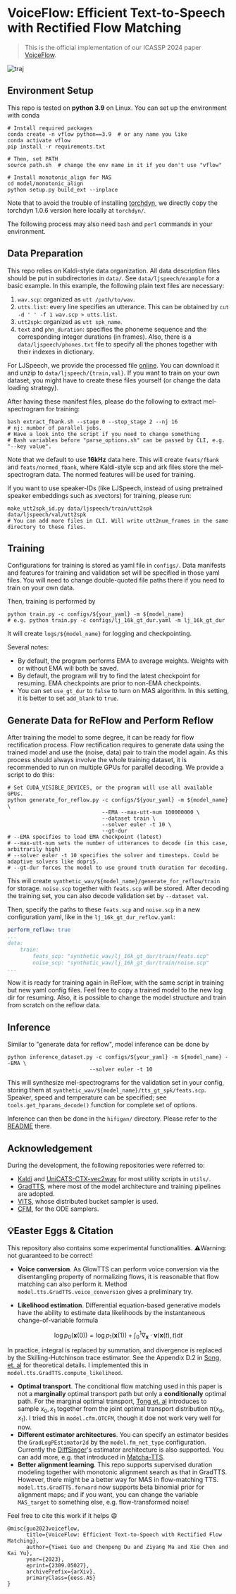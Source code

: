 # VoiceFlow: Efficient Text-to-Speech with Rectified Flow Matching
> This is the official implementation of our ICASSP 2024 paper [VoiceFlow](https://arxiv.org/abs/2309.05027).

![traj](resources/traj.png)

## Environment Setup
This repo is tested on **python 3.9** on Linux. You can set up the environment with conda
```shell
# Install required packages
conda create -n vflow python==3.9  # or any name you like
conda activate vflow
pip install -r requirements.txt

# Then, set PATH
source path.sh  # change the env name in it if you don't use "vflow"

# Install monotonic_align for MAS
cd model/monotonic_align
python setup.py build_ext --inplace
```
Note that to avoid the trouble of installing [torchdyn](https://github.com/DiffEqML/torchdyn), we directly copy the torchdyn 1.0.6 version here locally at `torchdyn/`.

The following process may also need `bash` and `perl` commands in your environment.

## Data Preparation
This repo relies on Kaldi-style data organization.
All data description files should be put in subdirectories in `data/`.
See `data/ljspeech/example` for a basic example. 
In this example, the following plain text files are necessary:
1. `wav.scp`: organized as `utt /path/to/wav`.
2. `utts.list`: every line specifies an utterance. This can be obtained by `cut -d ' ' -f 1 wav.scp > utts.list`.
3. `utt2spk`: organized as `utt spk_name`.
4. `text` and `phn_duration`: specifies the phoneme sequence and the corresponding integer durations (in frames).
Also, there is a `data/ljspeech/phones.txt` file to specify all the phones together with their indexes in dictionary.

For LJSpeech, we provide the processed file [online](https://huggingface.co/datasets/cantabile-kwok/ljspeech-1024-256-dur/resolve/main/ljspeech-1024-256.zip).
You can download it and unzip to `data/ljspeech/{train,val}`.
If you want to train on your own dataset, you might have to create these files yourself (or change the data loading strategy).

After having these manifest files, please do the following to extract mel-spectrogram for training:
```shell
bash extract_fbank.sh --stage 0 --stop_stage 2 --nj 16
# nj: number of parallel jobs. 
# Have a look into the script if you need to change something
# Bash variables before "parse_options.sh" can be passed by CLI, e.g. "--key value".
```
Note that we default to use **16kHz** data here.
This will create `feats/fbank` and `feats/normed_fbank`, where Kaldi-style scp and ark files store the mel-spectrogram data. 
The normed features will be used for training.

If you want to use speaker-IDs (like LJSpeech, instead of using pretrained speaker embeddings such as xvectors) for training, please run:
```shell
make_utt2spk_id.py data/ljspeech/train/utt2spk data/ljspeech/val/utt2spk
# You can add more files in CLI. Will write utt2num_frames in the same directory to these files.
```

## Training
Configurations for training is stored as yaml file in `configs/`.
Data manifests and features for training and validation set will be specified in those yaml files.
You will need to change double-quoted file paths there if you need to train on your own data.

Then, training is performed by 
```shell
python train.py -c configs/${your_yaml} -m ${model_name}
# e.g. python train.py -c configs/lj_16k_gt_dur.yaml -m lj_16k_gt_dur
```
It will create `logs/${model_name}` for logging and checkpointing.

Several notes:
* By default, the program performs EMA to average weights. Weights with or without EMA will both be saved. 
* By default, the program will try to find the latest checkpoint for resuming. EMA checkpoints are prior to non-EMA checkpoints.
* You can set `use_gt_dur` to `false` to turn on MAS algorithm. In this setting, it is better to set `add_blank` to `true`.

## Generate Data for ReFlow and Perform Reflow
After training the model to some degree, it can be ready for flow rectification process.
Flow rectification requires to generate data using the trained model and use the (noise, data) pair to train the model again.
As this process should always involve the whole training dataset, it is recommended to run on multiple GPUs for parallel decoding.
We provide a script to do this:
```shell
# Set CUDA_VISIBLE_DEVICES, or the program will use all available GPUs.
python generate_for_reflow.py -c configs/${your_yaml} -m ${model_name} \
                              --EMA --max-utt-num 100000000 \
                              --dataset train \
                              --solver euler -t 10 \
                              --gt-dur
# --EMA specifies to load EMA checkpoint (latest)
# --max-utt-num sets the number of utterances to decode (in this case, arbitrarily high)
# --solver euler -t 10 specifies the solver and timesteps. Could be adaptive solvers like dopri5.
# --gt-dur forces the model to use ground truth duration for decoding.
```
This will create `synthetic_wav/${model_name}/generate_for_reflow/train` for storage. `noise.scp` together with `feats.scp` will be stored.
After decoding the training set, you can also decode validation set by `--dataset val`.

Then, specify the paths to these `feats.scp` and `noise.scp` in a new configuration yaml, like in the `lj_16k_gt_dur_reflow.yaml`:
```yaml
perform_reflow: true
...
data:
    train:
        feats_scp: "synthetic_wav/lj_16k_gt_dur/train/feats.scp"
        noise_scp: "synthetic_wav/lj_16k_gt_dur/train/noise.scp"
...
```

Now it is ready for training again in ReFlow, with the same script in training but new yaml config files.
Feel free to copy a trained model to the new log dir for resuming.
Also, it is possible to change the model structure and train from scratch on the reflow data.

## Inference
Similar to "generate data for reflow", model inference can be done by
```shell
python inference_dataset.py -c configs/${your_yaml} -m ${model_name} --EMA \
                          --solver euler -t 10
```
This will synthesize mel-spectrograms for the validation set in your config, storing them at `synthetic_wav/${model_name}/tts_gt_spk/feats.scp`.
Speaker, speed and temperature can be specified; see `tools.get_hparams_decode()` function for complete set of options.

Inference can then be done in the `hifigan/` directory. Please refer to the [README](hifigan/README.md) there.

## Acknowledgement
During the development, the following repositories were referred to:
* [Kaldi](https://github.com/kaldi-asr/kaldi) and [UniCATS-CTX-vec2wav](https://github.com/cantabile-kwok/UniCATS-CTX-vec2wav) for most utility scripts in `utils/`.
* [GradTTS](https://github.com/huawei-noah/Speech-Backbones/tree/main/Grad-TTS), where most of the model architecture and training pipelines are adopted.
* [VITS](https://github.com/jaywalnut310/vits), whose distributed bucket sampler is used.
* [CFM](https://github.com/atong01/conditional-flow-matching), for the ODE samplers.

## 💡Easter Eggs & Citation
This repository also contains some experimental functionalities. ⚠️Warning: not guaranteed to be correct!
* **Voice conversion**. As GlowTTS can perform voice conversion via the disentangling property of normalizing flows, it is reasonable that flow matching can also perform it. Method `model.tts.GradTTS.voice_conversion` gives a preliminary try.

* **Likelihood estimation**. Differential equation-based generative models have the ability to estimate data likelihoods by the instantaneous change-of-variable formula
```math
\log p_0(\boldsymbol x(0)) = \log p_1(\boldsymbol  x(1)) + \int _0^1 \nabla_{\boldsymbol x} \cdot {\boldsymbol v}(\boldsymbol x(t), t)\mathrm d t
```
  In practice, integral is replaced by summation, and divergence is replaced by the Skilling-Hutchinson trace estimator. See the Appendix D.2 in [Song, et. al](https://arxiv.org/abs/2011.13456) for theoretical details. I implemented this in `model.tts.GradTTS.compute_likelihood`. 
* **Optimal transport**. The conditional flow matching used in this paper is not a **marginally** optimal transport path but only a **conditionally** optimal path. For the marginal optimal transport, [Tong et. al](https://arxiv.org/abs/2302.00482) introduces to sample $x_0,x_1$ together from the joint optimal transport distribution $\pi(x_0,x_1)$. I tried this in `model.cfm.OTCFM`, though it doe not work very well for now.
* **Different estimator architectures**. You can specify an estimator besides the `GradLogPEstimator2d` by the `model.fm_net_type` configuration. Currently the [DiffSinger](https://ojs.aaai.org/index.php/AAAI/article/view/21350)'s estimator architecture is also supported. You can add more, e.g. that introduced in [Matcha-TTS](https://github.com/shivammehta25/Matcha-TTS).
* **Better alignment learning**. This repo supports supervised duration modeling together with monotonic alignment search as that in GradTTS. However, there might be a better way for MAS in flow-matching TTS. `model.tts.GradTTS.forward` now supports beta binomial prior for alignment maps; and if you want, you can change the variable `MAS_target` to something else, e.g. flow-transformed noise!

Feel free to cite this work if it helps 😄

```
@misc{guo2023voiceflow,
      title={VoiceFlow: Efficient Text-to-Speech with Rectified Flow Matching}, 
      author={Yiwei Guo and Chenpeng Du and Ziyang Ma and Xie Chen and Kai Yu},
      year={2023},
      eprint={2309.05027},
      archivePrefix={arXiv},
      primaryClass={eess.AS}
}
```
